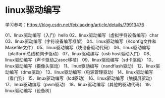 # linux驱动编写

学习参考：https://blog.csdn.net/feixiaoxing/article/details/79913476

01、linux驱动编写（入门）hello
02、linux驱动编写（虚拟字符设备编写）char
03、linux驱动编写（字符设备编写框架）
04、linux驱动编写（Kconfig文件和Makefile文件）
05、linux驱动编写（块设备驱动代码）
06、linux驱动编写（platform总线和网卡驱动）
07、linux驱动编写（usb host驱动入门）
08、linux驱动编写（声卡驱动之asoc移植）
09、linux驱动编写（sd卡驱动）
10、linux驱动编写（摄像头驱动）
11、linux驱动编写（nandflash驱动）
12、linux驱动编写（dma驱动）
13、linux驱动编写（电源管理驱动）
14、linux驱动编写（看门狗）
15、linux驱动编写（lcd驱动）
16、linux驱动编写（触摸屏驱动）
17、linux驱动编写（pwm驱动）
18、linux驱动编写（其他的驱动代码）
19、linux驱动编写（设备树）

